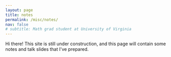 ```yaml
---
layout: page
title: notes
permalink: /misc/notes/
nav: false
# subtitle: Math grad student at University of Virginia
---
```


Hi there! This site is still under construction, and this page will contain some notes and talk slides that I've prepared.
